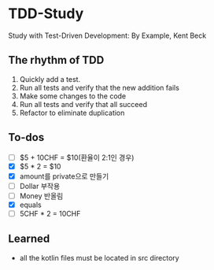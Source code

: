 # TDD-Study

Study with Test-Driven Development: By Example, Kent Beck

## The rhythm of TDD

1. Quickly add a test.
2. Run all tests and verify that the new addition fails
3. Make some changes to the code
4. Run all tests and verify that all succeed
5. Refactor to eliminate duplication

## To-dos

- [ ] $5 + 10CHF = $10(환율이 2:1인 경우)
- [x] $5 * 2 = $10
- [x] amount를 private으로 만들기
- [ ] Dollar 부작용
- [ ] Money 반올림
- [x] equals
- [ ] 5CHF * 2 = 10CHF

## Learned

- all the kotlin files must be located in src directory
